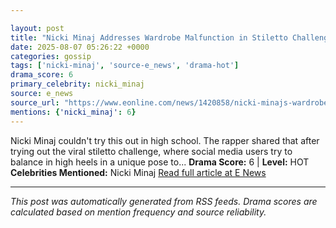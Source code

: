 ```yaml
---

layout: post
title: "Nicki Minaj Addresses Wardrobe Malfunction in Stiletto Challenge Video"""
date: 2025-08-07 05:26:22 +0000
categories: gossip
tags: ['nicki-minaj', 'source-e_news', 'drama-hot']
drama_score: 6
primary_celebrity: nicki_minaj
source: e_news
source_url: "https://www.eonline.com/news/1420858/nicki-minajs-wardrobe-malfunction-in-stiletto-challenge-video?cmpid=rss-syndicate-genericrss-us-top_stories"""
mentions: {'nicki_minaj': 6}
---
```


Nicki Minaj couldn't try this out in high school. The rapper shared that after trying out the viral stiletto challenge, where social media users try to balance in high heels in a unique pose to... **Drama Score:** 6 | **Level:** HOT **Celebrities Mentioned:** Nicki Minaj [Read full article at E News](https://www.eonline.com/news/1420858/nicki-minajs-wardrobe-malfunction-in-stiletto-challenge-video?cmpid=rss-syndicate-genericrss-us-top_stories)

---

*This post was automatically generated from RSS feeds. Drama scores are calculated based on mention frequency and source reliability.*